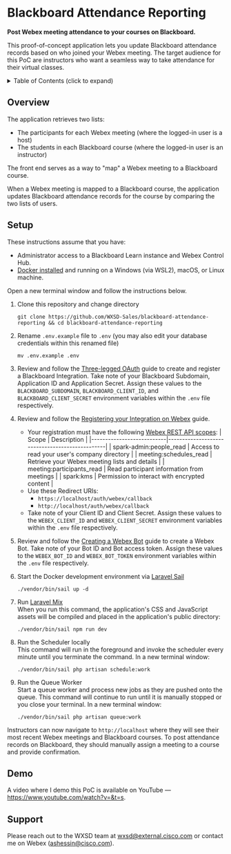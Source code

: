 Blackboard Attendance Reporting
===============================
**Post Webex meeting attendance to your courses on Blackboard.**

This proof-of-concept application lets you update Blackboard attendance records based on who joined your Webex meeting.
The target audience for this PoC are instructors who want a seamless way to take attendance for their virtual classes.

<!--
<p align="center">
   <a href="https://www.youtube.com/watch?v=lKNUpkCK6uI&t=87s" target="_blank" alt="See the video demo.">
       <img src="https://user-images.githubusercontent.com/6129517/144125345-dda6e239-a271-478e-ac41-ac28d74832a6.gif" alt="azure-group-sync-demo"/>
    </a>
</p>
-->

<!-- ⛔️ MD-MAGIC-EXAMPLE:START (TOC:collapse=true&collapseText=Click to expand) -->
<details>
<summary>Table of Contents (click to expand)</summary>

* [Overview](#overview)
* [Setup](#setup)
* [Demo](#demo)
* [Support](#support)

</details>
<!-- ⛔️ MD-MAGIC-EXAMPLE:END -->

## Overview

The application retrieves two lists:
- The participants for each Webex meeting (where the logged-in user is a host)
- The students in each Blackboard course (where the logged-in user is an instructor)

The front end serves as a way to "map" a Webex meeting to a Blackboard course.

When a Webex meeting is mapped to a Blackboard course, the application updates Blackboard attendance records for the course by comparing the two lists of users.


## Setup

These instructions assume that you have:
- Administrator access to a Blackboard Learn instance and Webex Control Hub.
- [Docker installed](https://docs.docker.com/engine/install/) and running on a Windows (via WSL2), macOS, or Linux machine.

Open a new terminal window and follow the instructions below.

1. Clone this repository and change directory
   ```
   git clone https://github.com/WXSD-Sales/blackboard-attendance-reporting && cd blackboard-attendance-reporting
   ```

2. Rename `.env.example` file to `.env` (you may also edit your database credentials within this renamed file)
   ```
   mv .env.example .env
   ```

3. Review and follow the [Three-legged OAuth](https://help.blackboard.com/Learn/Administrator/Hosting/System_Integration/Building_Blocks_and_REST_APIs/Three_Legged_OAuth) guide to create and register a Blackboard Integration.
   Take note of your Blackboard Subdomain, Application ID and Application Secret. Assign these values to the `BLACKBOARD_SUBDOMAIN`, `BLACKBOARD_CLIENT_ID`, and `BLACKBOARD_CLIENT_SECRET` environment variables within the `.env` file respectively.

4. Review and follow the [Registering your Integration on Webex](https://developer.webex.com/docs/integrations#registering-your-integration) guide.
    - Your registration must have the following [Webex REST API scopes](https://developer.webex.com/docs/integrations#scopes):
      | Scope                     | Description                                    |
      |---------------------------|------------------------------------------------|
      | spark-admin:people_read   | Access to read your user's company directory   |
      | meeting:schedules_read    | Retrieve your Webex meeting lists and details  |
      | meeting:participants_read | Read participant information from meetings     |
      | spark:kms                 | Permission to interact with encrypted content  |
    - Use these Redirect URIs:
        - `https://localhost/auth/webex/callback`
        - `http://localhost/auth/webex/callback`
    - Take note of your Client ID and Client Secret. Assign these values to the `WEBEX_CLIENT_ID` and `WEBEX_CLIENT_SECRET` environment variables within the `.env` file respectively.

5. Review and follow the [Creating a Webex Bot](https://developer.webex.com/docs/bots#creating-a-webex-bot) guide to create a Webex Bot. Take note of your Bot ID and Bot access token. Assign these values to the `WEBEX_BOT_ID` and `WEBEX_BOT_TOKEN` environment variables within the `.env` file respectively.

6. Start the Docker development environment via [Laravel Sail](https://laravel.com/docs/8.x/sail)
   ```
   ./vendor/bin/sail up -d
   ```

7. Run [Laravel Mix](https://laravel.com/docs/8.x/mix)  
   When you run this command, the application's CSS and JavaScript assets will be compiled and placed in the application's public directory:
   ```
   ./vendor/bin/sail npm run dev
   ```

8. Run the Scheduler locally  
   This command will run in the foreground and invoke the scheduler every minute until you terminate the command. In a new terminal window:
   ```
   ./vendor/bin/sail php artisan schedule:work
   ```

9. Run the Queue Worker  
   Start a queue worker and process new jobs as they are pushed onto the queue. This command will continue to run until it is manually stopped or you close your terminal. In a new terminal window:
   ```
   ./vendor/bin/sail php artisan queue:work
   ```

Instructors can now navigate to `http://localhost` where they will see their most recent Webex meetings and Blackboard courses.
To post attendance records on Blackboard, they should manually assign a meeting to a course and provide confirmation.


## Demo

A video where I demo this PoC is available on YouTube — https://www.youtube.com/watch?v=&t=s.


## Support

Please reach out to the WXSD team at [wxsd@external.cisco.com](mailto:wxsd@external.cisco.com?cc=ashessin@cisco.com&subject=Early%20One%20Button%20to%20Push) or contact me on Webex (ashessin@cisco.com).
